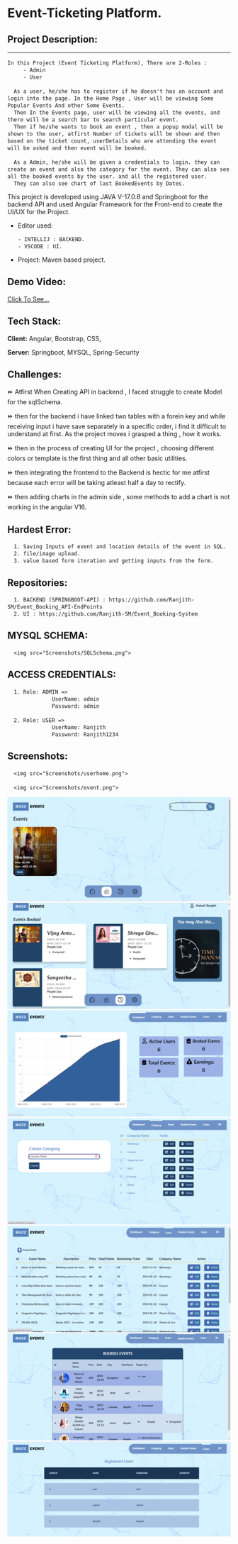 
# Event-Ticketing Platform.

## Project Description:
---------------------------
    In this Project (Event Ticketing Platform), There are 2-Roles :
         - Admin
         - User 
   
      As a user, he/she has to register if he doesn't has an account and login into the page. In the Home Page , User will be viewing Some Popular Events And other Some Events.
      Then In the Events page, user will be viewing all the events, and there will be a search bar to search particular event.
      Then if he/she wants to book an event , then a popup modal will be shown to the user, atfirst Number of tickets will be shown and then based on the ticket count, userDetails who are attending the event will be asked and then event will be booked.

      As a Admin, he/she will be given a credentials to login. they can create an event and also the category for the event. They can also see all the booked events by the user. and all the registered user.
      They can also see chart of last BookedEvents by Dates.

This project is developed using JAVA V-17.0.8 and Springboot for the backend API and used Angular Framework for the Front-end to create the UI/UX for the Project.

- Editor used: 
   
      - INTELLIJ : BACKEND.
      - VSCODE : UI.

- Project: Maven based project.

## Demo Video:
<a href="https://drive.google.com/drive/folders/1d05jfBRp2G2IBPkurjtPJN93glCI_gNO?usp=sharing" > Click To See...</a>

## Tech Stack:

**Client:** Angular, Bootstrap, CSS, 

**Server:** Springboot, MYSQL, Spring-Security


## Challenges:
   ⏩ Atfirst When Creating API in backend , I faced struggle to create Model for the sqlSchema.

   ⏩ then for the backend i have linked two tables with a forein key and while receiving input i have save separately in a specific order, i find it difficult to understand at first. As the project moves i grasped a thing , how it works.

   ⏩ then in the process of creating UI for the project , choosing different colors or template is the first thing and all other basic utilities. 

   ⏩ then integrating the frontend to the Backend is hectic for me atfirst because each error will be taking atleast half a day to rectify.

   ⏩ then adding charts in the admin side , some methods to add a chart is not working in the angular V16. 
## Hardest Error:
      1. Saving Inputs of event and location details of the event in SQL. 
      2. file/image upload.
      3. value based form iteration and getting inputs from the form.




## Repositories:
      1. BACKEND (SPRINGBOOT-API) : https://github.com/Ranjith-SM/Event_Booking_API-EndPoints
      2. UI : https://github.com/Ranjith-SM/Event_Booking-System

## MYSQL SCHEMA:
      <img src="Screenshots/SQLSchema.png">

## ACCESS CREDENTIALS:

      1. Role: ADMIN => 
                  UserName: admin
                  Password: admin

      2. Role: USER => 
                  UserName: Ranjith
                  Password: Ranjith1234

## Screenshots:

      <img src="Screenshots/userhome.png">

      <img src="Screenshots/event.png">

<img src="Screenshots/eventSearch.png">

<img src="Screenshots/BookedEvents.png">

<img src="Screenshots/dashboard.png">

<img src="Screenshots/category.png">

<img src="Screenshots/eventAdmin.png">

<img src="Screenshots/adminBooked.png">

<img src="Screenshots/viewUsers.png">



 
